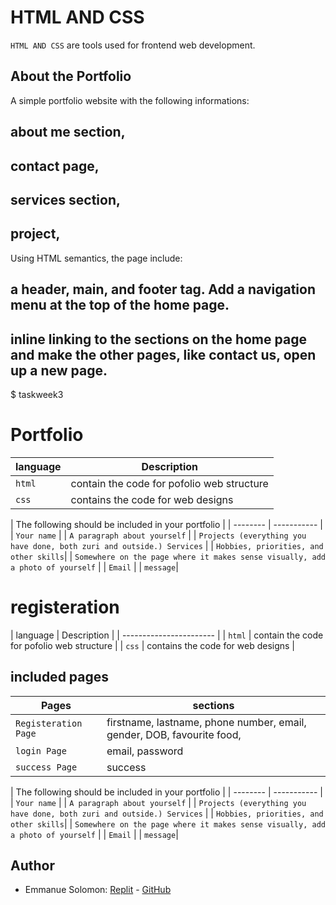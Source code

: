 # HTML AND CSS

`HTML AND CSS` are tools used for frontend web development.

## About the Portfolio
A simple portfolio website with the following informations: 
## about me section, 
## contact page, 
## services section, 
## project, 
Using HTML semantics, the page include:
## a header, main, and footer tag. Add a navigation menu at the top of the home page. 
## inline linking to the sections on the home page and make the other pages, like contact us, open up a new page.

$ taskweek3
# Portfolio
| language | Description |
| -------- | ----------- |
| `html` | contain the code for pofolio web structure |
| `css` | contains the code for web designs |



| The following should be included in your portfolio |
| -------- | ----------- |
| `Your name` |
| `A paragraph about yourself` |
| `Projects (everything you have done, both zuri and outside.)
Services` |
| `Hobbies, priorities, and other skills`|
| `Somewhere on the page where it makes sense visually, add a photo of yourself` |
| `Email` |
| `message`|


# registeration
| language | Description |
| ----------------------- |
| `html` | contain the code for pofolio web structure |
| `css` | contains the code for web designs |

## included pages

| Pages| sections
| ---------|---------- |
| `Registeration Page` | firstname, lastname, phone number, email, gender, DOB, favourite food, |
| `login Page`| email, password |
| `success Page` | success |

| The following should be included in your portfolio |
| -------- | ----------- |
| `Your name` |
| `A paragraph about yourself` |
| `Projects (everything you have done, both zuri and outside.)
Services` |
| `Hobbies, priorities, and other skills`|
| `Somewhere on the page where it makes sense visually, add a photo of yourself` |
| `Email` |
| `message`|


## Author
* Emmanue Solomon: [Replit](https://replit.com/@Kis123mas/) - [GitHub](https://github.com/Kis123mas)